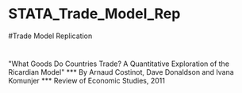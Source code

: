 # STATA_Trade_Model_Rep

#Trade Model Replication
#

"What Goods Do Countries Trade? A Quantitative Exploration of the Ricardian Model" 
*** By Arnaud Costinot, Dave Donaldson and Ivana Komunjer
*** Review of Economic Studies, 2011
